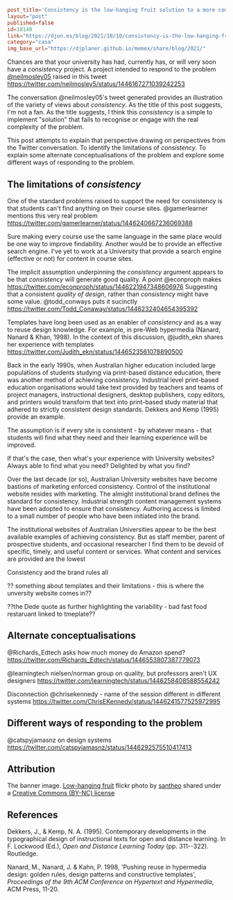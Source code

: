 ```toml
post_title='Consistency is the low-hanging fruit solution to a more complex problem'
layout="post"
published=false
id=18140
link="https://djon.es/blog/2021/10/10/consistency-is-the-low-hanging-fruit-solution-to-a-more-complex-problem"
category="casa"
img_base_url="https://djplaner.github.io/memex/share/blog/2021/"
```

Chances are that your university has had, currently has, or will very soon have a _consistency_ project. A project intended to respond to the problem [@neilmosley05](https://twitter.com/neilmosley5) raised in this tweet
https://twitter.com/neilmosley5/status/1446167271039242253

The conversation @neilmosley05's tweet generated provides an illustration of the variety of views about _consistency_. As the title of this post suggests, I'm not a fan. As the title suggests, I think this _consistency_ is a simple to implement "solution" that fails to recognise or engage with the real complexity of the problem.

This post attempts to explain that perspective drawing on perspectives from the Twitter conversation. To identify the limitations of _consistency_. To explain some alternate conceptualisations of the problem and explore some different ways of responding to the problem.

## The limitations of _consistency_

One of the standard problems raised to support the need for consistency is that students can't find anything on their course sites. @gamerlearner mentions this very real problem
https://twitter.com/gamerlearner/status/1446240667236069388

Sure making every course use the same language in the same place would be one way to improve findability. Another would be to provide an effective search engine. I've yet to work at a University that provide a search engine (effective or not) for content in course sites.

The implicit assumption underpinning the _consistency_ argument appears to be that _consistency_ will generate good quality. A point @econproph makes 
https://twitter.com/econproph/status/1446221947348606976
Suggesting that a consistent _quality of design_, rather than _consistency_ might have some value. @todd_conways puts it sucinctly
https://twitter.com/Todd_Conaway/status/1446232404654395392

Templates have long been used as an enabler of _consistency_ and as a way to reuse design knowledge. For example, in pre-Web hypermedia (Nanard, Nanard & Khan, 1998). In the context of this discussion,  @judith_ekn shares her experience with templates
https://twitter.com/Judith_ekn/status/1446523561078890500

Back in the early 1990s, when Australian higher education included large populations of students studying via print-based distance education, there was another method of achieving consistency. Industrial level print-based education organisations would take text provided by teachers and teams of project managers, instructional designers, desktop publishers, copy editors, and printers would transform that text into print-based study material that adhered to strictly consistent design standards. Dekkers and Kemp (1995) provide an example.

The assumption is if every site is consistent - by whatever means - that students will find what they need and their learning experience will be improved.

If that's the case, then what's your experience with University websites? Always able to find what you need? Delighted by what you find?

Over the last decade (or so), Australian University websites have become bastions of marketing enforced consistency. Control of the institutional website resides with marketing. The almight institutional brand defines the standard for consistency. Industrial strength content management systems have been adopted to ensure that consistency. Authoring access is limited to a small number of people who have been initiated into the brand. 

The institutional websites of Australian Universities appear to be the best available examples of achieving consistency. But as staff member, parent of prospective students, and occasional researcher I find them to be devoid of specific, timely, and useful content or services. What content and services are provided are the lowest 

Consistency and the brand rules all

?? something about templates and their limitations - this is where the unversity website comes in??

??the Dede quote as further highlighting the variability - bad fast food restaruant linked to tmeplate??




## Alternate conceptualisations

@Richards_Edtech asks how much money do Amazon spend?
https://twitter.com/Richards_Edtech/status/1446553807387779073

@learningtech nielsen/norman group on quality, but professors aren't UX designers
https://twitter.com/learningtech/status/1446258408588554242


Disconnection @chrisekennedy - name of the session different in different systems
https://twitter.com/ChrisEKennedy/status/1446241577525972995

## Different ways of responding to the problem

@catspyjamasnz on design systems
https://twitter.com/catspyjamasnz/status/1446292575510417413

## Attribution

The banner image. [Low-hanging fruit](https://flickr.com/photos/santheo/5074032126) flickr photo by [santheo](https://flickr.com/people/santheo) shared under a [Creative Commons (BY-NC) license](https://creativecommons.org/licenses/by-nc/2.0/)

## References

Dekkers, J., & Kemp, N. A. (1995). Contemporary developments in the typographical design of instructional texts for open and distance learning. In F. Lockwood (Ed.), *Open and Distance Learning Today* (pp. 311--322). Routledge.

Nanard, M., Nanard, J. & Kahn, P. 1998, 'Pushing reuse in hypermedia design: golden rules, design patterns and constructive templates', *Proceedings of the 9th ACM Conference on Hypertext and Hypermedia*, ACM Press, 11-20.